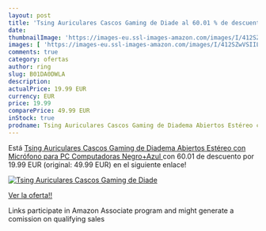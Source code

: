 ```yaml
---
layout: post
title: 'Tsing Auriculares Cascos Gaming de Diade al 60.01 % de descuento'
date: 
thumbnailImage: 'https://images-eu.ssl-images-amazon.com/images/I/412SZwVSIIL._SL200_.jpg'
images: [ 'https://images-eu.ssl-images-amazon.com/images/I/412SZwVSIIL._SL200_.jpg' ]
comments: true
category: ofertas
author: ring
slug: B01DA0DWLA
description:
actualPrice: 19.99 EUR
currency: EUR
price: 19.99
comparePrice: 49.99 EUR
inStock: true
prodname: Tsing Auriculares Cascos Gaming de Diadema Abiertos Estéreo con Micrófono para PC Computadoras  Negro+Azul 
---
```


Está [Tsing Auriculares Cascos Gaming de Diadema Abiertos Estéreo con Micrófono para PC Computadoras  Negro+Azul ](https://www.amazon.es/dp/B01DA0DWLA/?tag=tolees-21) con 60.01 de descuento por 19.99 EUR (original: 49.99 EUR) en el siguiente enlace!

[![Tsing Auriculares Cascos Gaming de Diade](https://images-eu.ssl-images-amazon.com/images/I/412SZwVSIIL._SL200_.jpg)](https://www.amazon.es/dp/B01DA0DWLA/?tag=tolees-21)

[Ver la oferta!!](https://www.amazon.es/dp/B01DA0DWLA/?tag=tolees-21)

Links participate in Amazon Associate program and might generate a comission on qualifying sales


